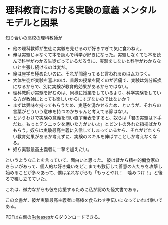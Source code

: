 # 理科教育における実験の意義 メンタルモデルと因果

知り合いの高校の理科教師が

- 他の理科教師が生徒に実験を見せるのが好きすぎて気に食わねえ。
- 俺は実験じゃなくて本を読んで科学が好きになった。実験しなくても本を読んで科学がわかる生徒だっているだろうに、実験をしないと科学がわからないと主張し続けるのは変だ。
- 俺は座学を極めたいのに、それが間違ってると言われるのはムカつく。
- 大体生徒が実験を喜ぶのは、普段の授業を聞くのが苦痛で、実験は気分転換になるからで、別に実験が教育的効果があるからではない。
- 理科教師が実験を好むのは、同様に授業をしているより、科学実験をしている方が教師にとっても楽しいからにすぎないのではないか？
- まずは興味を持ってもらうため、実感を湧かせるため、というが、それらの言葉がどういう意味を持つのかちゃんと考えてる節はない。
- というわけで実験の意義を問い直す発表をすると、奴らは「君の実験は下手だね。もっとテクニックを磨いた方がいいよ」とピントの外れた指摘ばかりもらう。奴らは実験最高主義に入信してしまっているから、それがどれくらい教育効果があるか考えずに、実験のスキルを伸ばすことしか考えなくなる。
- 奴ら実験最高主義者に一撃を加えたい。

というようなことを言っていて、面白いと思った。
彼は昔から精神的偏食家のきらいがあって、個人的な好き嫌いをどこまでも敷衍して善意の人たちを攻撃し始めることが多々あって、僕は呆れながらも「もっとやれ！　噛みつけ！」と後ろで囃し立てていた。

これは、微力ながらも彼を応援するために私が認めた怪文書である。

この文書が、彼が実験最高主義者に痛棒を食らわす手伝いになっていれば幸いである。

PDFは右側の[Releases](https://github.com/tannakaken/causal_mindmodel_for_science_education/releases)からダウンロードできる。

